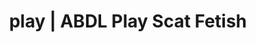 ---
categories:
- Lingerie Art
- Self-Pleasure
- ABDL Play
- ASMR Erotica
- Ethical Porn
image: /assets/images/1747714157161.jpg
layout: post
schema:
  description: Premium adult content featuring Scat Fetish, ABDL Play. High-quality
    images with erotic themes.
  keywords:
  - ABDL Play
  - Sapphic Desires
  - Lingerie Art
  - Ethical Porn
  - Interactive NSFW
  - Scat Fetish
  name: 1747714157161 | Scat Fetish ABDL Play
  type: VisualArtwork
seo:
  description: Featured content with premium ABDL Play, Scat Fetish. HD images available.
  keywords: ABDL Play, Scat Fetish
  og_image: /assets/images/1747714157161.jpg
  schema_type: VisualArtwork
tags:
- '#play'
- Scat Fetish
- ABDL Play
title: play | ABDL Play Scat Fetish
---